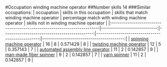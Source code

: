 #Occupation winding machine operator
##Number skills 14
###Similar occupations:
| occupation                                                              |   skills in this occupation |   skills that match winding machine operator |   percentage match with winding machine operator |   skills not in winding machine operator |
|:------------------------------------------------------------------------|----------------------------:|---------------------------------------------:|-------------------------------------------------:|-----------------------------------------:|
| [spinning machine operator](spinning_machine_operator.md)               |                          16 |                                            8 |                                         0.571429 |                                        8 |
| [twisting machine operator](twisting_machine_operator.md)               |                          12 |                                            5 |                                         0.357143 |                                        7 |
| [automated assembly line operator](automated_assembly_line_operator.md) |                          11 |                                            2 |                                         0.142857 |                                        9 |
| [man-made fiber spinner](man-made_fiber_spinner.md)                     |                           9 |                                            2 |                                         0.142857 |                                        7 |
| [yarn spinner](yarn_spinner.md)                                         |                          11 |                                            2 |                                         0.142857 |                                        9 |
